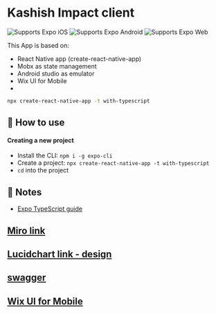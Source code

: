 # Kashish Impact client

<p>
  <!-- iOS -->
  <img alt="Supports Expo iOS" longdesc="Supports Expo iOS" src="https://img.shields.io/badge/iOS-4630EB.svg?style=flat-square&logo=APPLE&labelColor=999999&logoColor=fff" />
  <!-- Android -->
  <img alt="Supports Expo Android" longdesc="Supports Expo Android" src="https://img.shields.io/badge/Android-4630EB.svg?style=flat-square&logo=ANDROID&labelColor=A4C639&logoColor=fff" />
  <!-- Web -->
  <img alt="Supports Expo Web" longdesc="Supports Expo Web" src="https://img.shields.io/badge/web-4630EB.svg?style=flat-square&logo=GOOGLE-CHROME&labelColor=4285F4&logoColor=fff" />
</p>

This App is based on:
- React Native app (create-react-native-app)
- Mobx as state management
- Android studio as emulator
- Wix UI for Mobile
- 

```sh
npx create-react-native-app -t with-typescript
```

## 🚀 How to use

#### Creating a new project

- Install the CLI: `npm i -g expo-cli`
- Create a project: `npx create-react-native-app -t with-typescript`
- `cd` into the project

## 📝 Notes

- [Expo TypeScript guide](https://docs.expo.dev/versions/latest/guides/typescript/)

## [Miro link](https://miro.com/app/board/uXjVOsrZSVw=/)

## [Lucidchart link - design](https://lucid.app/lucidchart/073ff1e9-03e1-437a-a419-c573d34549a3/edit?page=0_0&invitationId=inv_c2180b75-41f3-4906-87a0-f930d7dfa366#)

## [swagger](https://kashish-impact-staging.herokuapp.com/api/#/default/NotesController_findAll)

## [Wix UI for Mobile](https://wix.github.io/react-native-ui-lib/docs/getting-started/setup)
